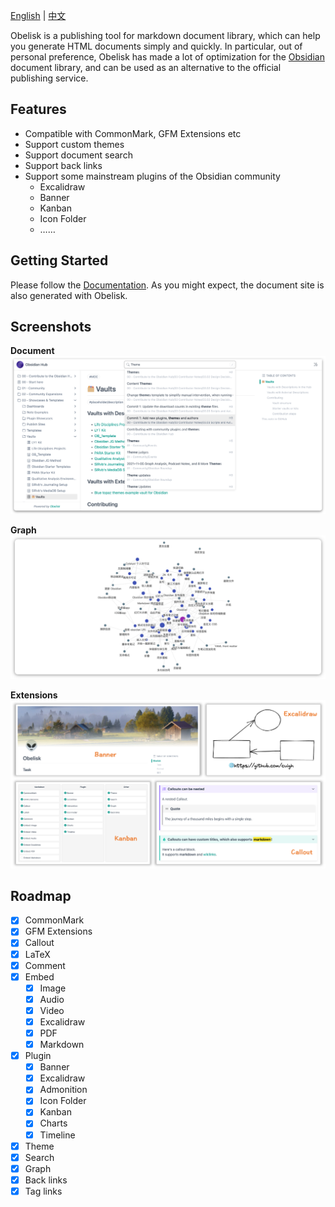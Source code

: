 [English](https://github.com/cuigh/obelisk) | [中文](https://github.com/cuigh/obelisk/blob/master/README_zh.md)

Obelisk is a publishing tool for markdown document library, which can help you generate HTML documents simply and quickly. In particular, out of personal preference, Obelisk has made a lot of optimization for the [Obsidian](https://obsidian.md) document library, and can be used as an alternative to the official publishing service.

## Features

- Compatible with CommonMark, GFM Extensions etc
- Support custom themes
- Support document search
- Support back links
- Support some mainstream plugins of the Obsidian community
	- Excalidraw
	- Banner
	- Kanban
	- Icon Folder
	- ……

## Getting Started

Please follow the [Documentation](https://cuigh.com/obelisk). As you might expect, the document site is also generated with Obelisk.

## Screenshots

**Document**
![Document](docs/assets/document.png)

**Graph**
![Graph](docs/assets/graph.png)

**Extensions**
![Extensions](docs/assets/extension.png)

## Roadmap

- [x] CommonMark
- [x] GFM Extensions
- [x] Callout
- [x] LaTeX
- [x] Comment
- [x] Embed
	- [x] Image
	- [x] Audio
	- [x] Video
	- [x] Excalidraw
	- [x] PDF
	- [x] Markdown
- [x] Plugin
	- [x] Banner
	- [x] Excalidraw
	- [x] Admonition
	- [x] Icon Folder
	- [x] Kanban
	- [x] Charts
	- [x] Timeline
- [x] Theme
- [x] Search
- [x] Graph
- [x] Back links
- [x] Tag links
